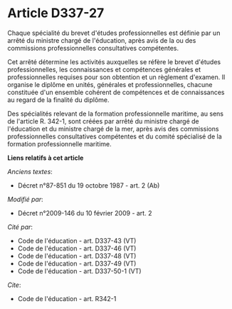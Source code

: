 # Article D337-27

Chaque spécialité du brevet d'études professionnelles est définie par un arrêté du ministre chargé de l'éducation, après avis
de la ou des commissions professionnelles consultatives compétentes. 

Cet arrêté détermine les activités auxquelles se réfère le brevet d'études professionnelles, les connaissances et compétences
générales et professionnelles requises pour son obtention et un règlement d'examen. Il organise le diplôme en unités,
générales et professionnelles, chacune constituée d'un ensemble cohérent de compétences et de connaissances au regard de la
finalité du diplôme. 

Des spécialités relevant de la formation professionnelle maritime, au sens de l'article R. 342-1, sont créées par arrêté du
ministre chargé de l'éducation et du ministre chargé de la mer, après avis des commissions professionnelles consultatives
compétentes et du comité spécialisé de la formation professionnelle maritime.

**Liens relatifs à cet article**

_Anciens textes_:

  - Décret n°87-851 du 19 octobre 1987 - art. 2 (Ab)

_Modifié par_:

  - Décret n°2009-146 du 10 février 2009 - art. 2

_Cité par_:

  - Code de l'éducation - art. D337-43 (VT)
  - Code de l'éducation - art. D337-46 (VT)
  - Code de l'éducation - art. D337-48 (VT)
  - Code de l'éducation - art. D337-49 (VT)
  - Code de l'éducation - art. D337-50-1 (VT)

_Cite_:

  - Code de l'éducation - art. R342-1
